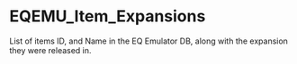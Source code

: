 # EQEMU_Item_Expansions
List of items ID, and Name in the EQ Emulator DB, along with the expansion they were released in.
